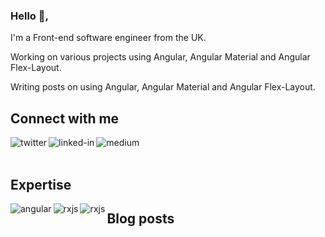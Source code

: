 ### Hello 👋, 

I'm a Front-end software engineer from the UK.

Working on various projects using Angular, Angular Material and Angular Flex-Layout.

Writing posts on using Angular, Angular Material and Angular Flex-Layout.

## Connect with me
[<img align="left" alt="twitter" src="https://img.shields.io/badge/twitter-%231DA1F2.svg?&style=for-the-badge&logo=twitter&logoColor=white" />](https://twitter.com/duncanfaulkner)

[<img align="left" alt="linked-in" src="https://img.shields.io/badge/linkedin-%230077B5.svg?&style=for-the-badge&logo=linkedin&logoColor=white" />](https://www.linkedin.com/in/duncanfaulkner1/)

[<img align="left" alt="medium" src="https://img.shields.io/badge/medium-%2312100E.svg?&style=for-the-badge&logo=medium&logoColor=white" />](https://anglebrackets-dev.medium.com/)

<br>
<br>

## Expertise
<img align="left" alt="angular" src="https://img.shields.io/badge/angular%20-%2320232a.svg?&style=for-the-badge&logo=angular&logoColor=%23b52e31" />
<img align="left" alt="rxjs" src="https://img.shields.io/badge/typescript%20-%2320232a.svg?&style=for-the-badge&logo=typescript&logoColor=#3178C6" />
<img align="left" alt="rxjs" src="https://img.shields.io/badge/javascript%20-%2320232a.svg?&style=for-the-badge&logo=javascript&logoColor=#F7DF1E" />


## Blog posts
<!-- BLOG-POST-LIST:START -->

<!-- BLOG-POST-LIST:END -->


